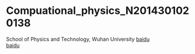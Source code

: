 # Compuational_physics_N2014301020138
School of Physics and Technology, Wuhan University
[baidu](www.baidu.com)<br>
[baidu](https://www.baidu.com/)<br>
